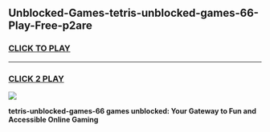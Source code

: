 
## Unblocked-Games-tetris-unblocked-games-66-Play-Free-p2are
<h3>
<a href="https://premium76.site?title=tetris-unblocked-games-66&ref=23A">CLICK TO PLAY</a></h3>
<hr>

<h3>
<a href="https://premium76.site?title=tetris-unblocked-games-66&ref=23A">CLICK 2 PLAY</a>
  
</h3>

<a href="https://premium76.site?title=tetris-unblocked-games-66&ref=23A"><img src="https://clearcache.store/games.png"></a>


**tetris-unblocked-games-66 games unblocked: Your Gateway to Fun and Accessible Online Gaming**
